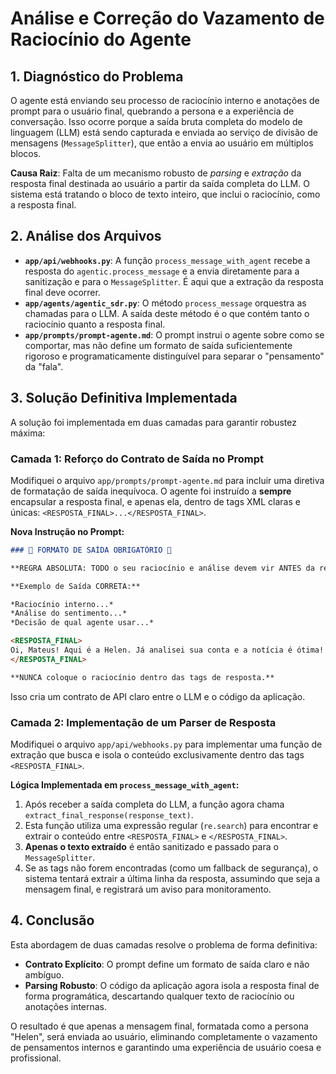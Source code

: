 # Análise e Correção do Vazamento de Raciocínio do Agente

## 1. Diagnóstico do Problema

O agente está enviando seu processo de raciocínio interno e anotações de prompt para o usuário final, quebrando a persona e a experiência de conversação. Isso ocorre porque a saída bruta completa do modelo de linguagem (LLM) está sendo capturada e enviada ao serviço de divisão de mensagens (`MessageSplitter`), que então a envia ao usuário em múltiplos blocos.

**Causa Raiz**: Falta de um mecanismo robusto de *parsing* e *extração* da resposta final destinada ao usuário a partir da saída completa do LLM. O sistema está tratando o bloco de texto inteiro, que inclui o raciocínio, como a resposta final.

## 2. Análise dos Arquivos

- **`app/api/webhooks.py`**: A função `process_message_with_agent` recebe a resposta do `agentic.process_message` e a envia diretamente para a sanitização e para o `MessageSplitter`. É aqui que a extração da resposta final deve ocorrer.
- **`app/agents/agentic_sdr.py`**: O método `process_message` orquestra as chamadas para o LLM. A saída deste método é o que contém tanto o raciocínio quanto a resposta final.
- **`app/prompts/prompt-agente.md`**: O prompt instrui o agente sobre como se comportar, mas não define um formato de saída suficientemente rigoroso e programaticamente distinguível para separar o "pensamento" da "fala".

## 3. Solução Definitiva Implementada

A solução foi implementada em duas camadas para garantir robustez máxima:

### Camada 1: Reforço do Contrato de Saída no Prompt

Modifiquei o arquivo `app/prompts/prompt-agente.md` para incluir uma diretiva de formatação de saída inequívoca. O agente foi instruído a **sempre** encapsular a resposta final, e apenas ela, dentro de tags XML claras e únicas: `<RESPOSTA_FINAL>...</RESPOSTA_FINAL>`.

**Nova Instrução no Prompt:**

```markdown
### 🚨 FORMATO DE SAÍDA OBRIGATÓRIO 🚨

**REGRA ABSOLUTA: TODO o seu raciocínio e análise devem vir ANTES da resposta final. A resposta final para o cliente DEVE, OBRIGATORIAMENTE, estar contida dentro das tags <RESPOSTA_FINAL> e </RESPOSTA_FINAL>.**

**Exemplo de Saída CORRETA:**

*Raciocínio interno...*
*Análise do sentimento...*
*Decisão de qual agente usar...*

<RESPOSTA_FINAL>
Oi, Mateus! Aqui é a Helen. Já analisei sua conta e a notícia é ótima! Para compensar a confusão do nosso sistema, preparei uma proposta com um benefício especial. Vamos agendar uma reunião com o Leonardo para que possamos te explicar melhor como tudo funciona??
</RESPOSTA_FINAL>

**NUNCA coloque o raciocínio dentro das tags de resposta.**
```

Isso cria um contrato de API claro entre o LLM e o código da aplicação.

### Camada 2: Implementação de um Parser de Resposta

Modifiquei o arquivo `app/api/webhooks.py` para implementar uma função de extração que busca e isola o conteúdo exclusivamente dentro das tags `<RESPOSTA_FINAL>`. 

**Lógica Implementada em `process_message_with_agent`:**

1.  Após receber a saída completa do LLM, a função agora chama `extract_final_response(response_text)`.
2.  Esta função utiliza uma expressão regular (`re.search`) para encontrar e extrair o conteúdo entre `<RESPOSTA_FINAL>` e `</RESPOSTA_FINAL>`.
3.  **Apenas o texto extraído** é então sanitizado e passado para o `MessageSplitter`.
4.  Se as tags não forem encontradas (como um fallback de segurança), o sistema tentará extrair a última linha da resposta, assumindo que seja a mensagem final, e registrará um aviso para monitoramento.

## 4. Conclusão

Esta abordagem de duas camadas resolve o problema de forma definitiva:

-   **Contrato Explícito**: O prompt define um formato de saída claro e não ambíguo.
-   **Parsing Robusto**: O código da aplicação agora isola a resposta final de forma programática, descartando qualquer texto de raciocínio ou anotações internas.

O resultado é que apenas a mensagem final, formatada como a persona "Helen", será enviada ao usuário, eliminando completamente o vazamento de pensamentos internos e garantindo uma experiência de usuário coesa e profissional.
